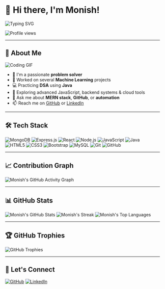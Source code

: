 # 👋 Hi there, I'm Monish!

![Typing SVG](https://readme-typing-svg.demolab.com?font=Fira+Code&pause=1000&color=36BCF7&center=true&width=500&lines=Passionate+Problem+Solver;MERN+Stack+Developer;Worked+on+ML+Projects;DSA+using+Java)

![Profile views](https://komarev.com/ghpvc/?username=monish-2004&style=flat-square&color=blue)

---

## 🚀 About Me

![Coding GIF](https://media.giphy.com/media/5eLDrEaRGHegx2FeF2/giphy.gif)

- 🧠 I'm a passionate **problem solver**
- 🤖 Worked on several **Machine Learning** projects  
- 💻 Practicing **DSA** using **Java**
- 🌱 Exploring advanced JavaScript, backend systems & cloud tools  
- 💬 Ask me about **MERN stack**, **GitHub**, or **automation**
- 📫 Reach me on [GitHub](https://github.com/monish-2004) or [LinkedIn](https://linkedin.com/in/monish-a-963b6a2a5)

---

## 🛠️ Tech Stack

![MongoDB](https://img.shields.io/badge/MongoDB-4EA94B?style=for-the-badge&logo=mongodb&logoColor=white)
![Express.js](https://img.shields.io/badge/Express.js-000000?style=for-the-badge&logo=express&logoColor=white)
![React](https://img.shields.io/badge/React-20232a?style=for-the-badge&logo=react&logoColor=61dafb)
![Node.js](https://img.shields.io/badge/Node.js-339933?style=for-the-badge&logo=node-dot-js&logoColor=white)
![JavaScript](https://img.shields.io/badge/JavaScript-f7df1e?style=for-the-badge&logo=javascript&logoColor=black)
![Java](https://img.shields.io/badge/Java-ED8B00?style=for-the-badge&logo=java&logoColor=white)
![HTML5](https://img.shields.io/badge/HTML5-e34c26?style=for-the-badge&logo=html5&logoColor=white)
![CSS3](https://img.shields.io/badge/CSS3-264de4?style=for-the-badge&logo=css3&logoColor=white)
![Bootstrap](https://img.shields.io/badge/Bootstrap-563D7C?style=for-the-badge&logo=bootstrap&logoColor=white)
![MySQL](https://img.shields.io/badge/MySQL-005C84?style=for-the-badge&logo=mysql&logoColor=white)
![Git](https://img.shields.io/badge/Git-F05032?style=for-the-badge&logo=git&logoColor=white)
![GitHub](https://img.shields.io/badge/GitHub-181717?style=for-the-badge&logo=github&logoColor=white)

---

## 📈 Contribution Graph

![Monish's GitHub Activity Graph](https://github-readme-activity-graph.cyclic.app/graph?username=monish-2004&theme=nightowl&hide_border=true)

---

## 📊 GitHub Stats

![Monish's GitHub Stats](https://github-readme-stats.vercel.app/api?username=monish-2004&show_icons=true&theme=radical&hide_border=true&include_all_commits=true&count_private=true)
![Monish's Streak](https://github-readme-streak-stats.herokuapp.com/?user=monish-2004&theme=radical&hide_border=true)
![Monish's Top Languages](https://github-readme-stats.vercel.app/api/top-langs/?username=monish-2004&theme=radical&hide_border=true&layout=compact)

---

## 🏆 GitHub Trophies

![GitHub Trophies](https://github-profile-trophy.vercel.app/?username=monish-2004&theme=radical&no-frame=true&no-bg=true&row=1&column=7&margin-w=15)

---

## 🔗 Let's Connect

[![GitHub](https://img.shields.io/badge/GitHub-100000?style=for-the-badge&logo=github&logoColor=white)](https://github.com/monish-2004)
[![LinkedIn](https://img.shields.io/badge/LinkedIn-0077B5?style=for-the-badge&logo=linkedin&logoColor=white)](https://linkedin.com/in/monish-a-963b6a2a5)
